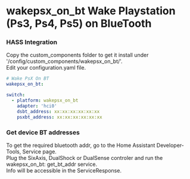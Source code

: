 # wakepsx_on_bt Wake Playstation (Ps3, Ps4, Ps5) on BlueTooth

### HASS Integration
Copy the custom_components folder to get it install under '/config/custom_components/wakepsx_on_bt/'.  
Edit your configuration.yaml file.

```YAML
# Wake PsX On BT
wakepsx_on_bt:

switch:
  - platform: wakepsx_on_bt
    adapter: 'hci0'
    dsbt_address: xx:xx:xx:xx:xx:xx
    psxbt_address: xx:xx:xx:xx:xx:xx
```

### Get device BT addresses
To get the required bluetooth addr, go to the Home Assistant Developer-Tools, Service page.  
Plug the SixAxis, DualShock or DualSense controler and run the wakepsx_on_bt: get_bt_addr service.  
Info will be accessible in the ServiceResponse.  
